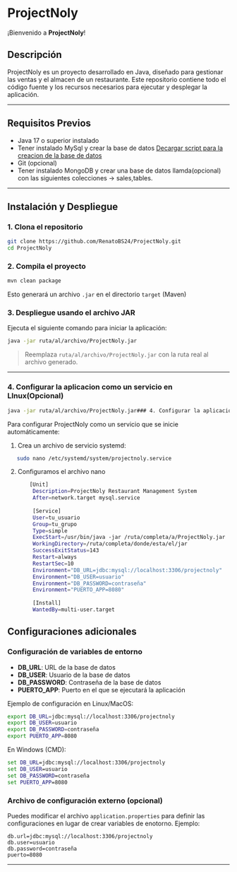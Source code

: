 # ProjectNoly

¡Bienvenido a **ProjectNoly**!

## Descripción

ProjectNoly es un proyecto desarrollado en Java, diseñado para gestionar las ventas y el almacen de un restaurante. Este repositorio contiene todo el código fuente y los recursos necesarios para ejecutar y desplegar la aplicación.

---

## Requisitos Previos
- Java 17 o superior instalado
- Tener instalado MySql y crear la base de datos [Decargar script para la creacion de la base de datos](https://gist.github.com/RenatoBS24/8d41458ab9ae1ba3f5bdb2f16063b1c3)
- Git (opcional)
- Tener instalado MongoDB y crear una base de datos llamda(opcional) con las siguientes colecciones -> sales,tables.
---

## Instalación y Despliegue

### 1. Clona el repositorio

```sh
git clone https://github.com/RenatoBS24/ProjectNoly.git
cd ProjectNoly
```

### 2. Compila el proyecto
```sh
mvn clean package
```

Esto generará un archivo `.jar` en el directorio `target` (Maven) 

### 3. Despliegue usando el archivo JAR

Ejecuta el siguiente comando para iniciar la aplicación:

```sh
java -jar ruta/al/archivo/ProjectNoly.jar
```
> Reemplaza `ruta/al/archivo/ProjectNoly.jar` con la ruta real al archivo generado.

---

### 4. Configurar la aplicacion como un servicio en LInux(Opcional)
```sh
java -jar ruta/al/archivo/ProjectNoly.jar### 4. Configurar la aplicación como un servicio en Linux (Opcional)
```

Para configurar ProjectNoly como un servicio que se inicie automáticamente:

1. Crea un archivo de servicio systemd:
```bash
   sudo nano /etc/systemd/system/projectnoly.service
```
2. Configuramos el archivo nano
```bash
       [Unit]
        Description=ProjectNoly Restaurant Management System
        After=network.target mysql.service
        
        [Service]
        User=tu_usuario
        Group=tu_grupo
        Type=simple
        ExecStart=/usr/bin/java -jar /ruta/completa/a/ProjectNoly.jar
        WorkingDirectory=/ruta/completa/donde/esta/el/jar
        SuccessExitStatus=143
        Restart=always
        RestartSec=10
        Environment="DB_URL=jdbc:mysql://localhost:3306/projectnoly"
        Environment="DB_USER=usuario"
        Environment="DB_PASSWORD=contraseña"
        Environment="PUERTO_APP=8080"
        
        [Install]
        WantedBy=multi-user.target
```
## Configuraciones adicionales

### Configuración de variables de entorno

- **DB_URL**: URL de la base de datos
- **DB_USER**: Usuario de la base de datos
- **DB_PASSWORD**: Contraseña de la base de datos
- **PUERTO_APP**: Puerto en el que se ejecutará la aplicación

Ejemplo de configuración en Linux/MacOS:

```sh
export DB_URL=jdbc:mysql://localhost:3306/projectnoly
export DB_USER=usuario
export DB_PASSWORD=contraseña
export PUERTO_APP=8080
```

En Windows (CMD):

```cmd
set DB_URL=jdbc:mysql://localhost:3306/projectnoly
set DB_USER=usuario
set DB_PASSWORD=contraseña
set PUERTO_APP=8080
```

### Archivo de configuración externo (opcional)

Puedes modificar el archivo `application.properties` para definir las configuraciones en lugar de crear variables de enotorno. Ejemplo:

```properties
db.url=jdbc:mysql://localhost:3306/projectnoly
db.user=usuario
db.password=contraseña
puerto=8080
```

---


